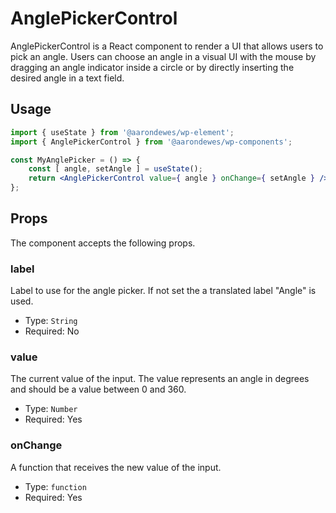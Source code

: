 # AnglePickerControl

AnglePickerControl is a React component to render a UI that allows users to pick an angle.
Users can choose an angle in a visual UI with the mouse by dragging an angle indicator inside a circle or by directly inserting the desired angle in a text field.

## Usage

```jsx
import { useState } from '@aarondewes/wp-element';
import { AnglePickerControl } from '@aarondewes/wp-components';

const MyAnglePicker = () => {
	const [ angle, setAngle ] = useState();
	return <AnglePickerControl value={ angle } onChange={ setAngle } />;
};
```

## Props

The component accepts the following props.

### label

Label to use for the angle picker. If not set the a translated label "Angle" is used.

-   Type: `String`
-   Required: No

### value

The current value of the input. The value represents an angle in degrees and should be a value between 0 and 360.

-   Type: `Number`
-   Required: Yes

### onChange

A function that receives the new value of the input.

-   Type: `function`
-   Required: Yes
